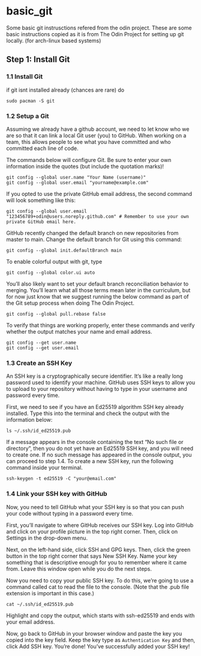 # basic_git
Some basic git instrusctions refered from the odin project.
These are some basic instructions copied as it is from The Odin Project for setting up git locally.
(for arch-linux based systems)
## Step 1: Install Git
### 1.1 Install Git
if git isnt installed already (chances are rare) do
```
sudo pacman -S git
```
### 1.2 Setup a Git
Assuming we already have a github account, we need to let know who we are so that it can link a local Git user (you) to GitHub. When working on a team, this allows people to see what you have committed and who committed each line of code.

The commands below will configure Git. Be sure to enter your own information inside the quotes (but include the quotation marks)!

```
git config --global user.name "Your Name (username)"
git config --global user.email "yourname@example.com"
```

If you opted to use the private GitHub email address, the second command will look something like this:

```
git config --global user.email "123456789+odin@users.noreply.github.com" # Remember to use your own private GitHub email here.
```
GitHub recently changed the default branch on new repositories from master to main. Change the default branch for Git using this command:

```
git config --global init.defaultBranch main
```
To enable colorful output with git, type

```
git config --global color.ui auto
```
You’ll also likely want to set your default branch reconciliation behavior to merging. You’ll learn what all those terms mean later in the curriculum, but for now just know that we suggest running the below command as part of the Git setup process when doing The Odin Project.

```
git config --global pull.rebase false
```
To verify that things are working properly, enter these commands and verify whether the output matches your name and email address.

```
git config --get user.name
git config --get user.email
```
### 1.3 Create an SSH Key
An SSH key is a cryptographically secure identifier. It’s like a really long password used to identify your machine. GitHub uses SSH keys to allow you to upload to your repository without having to type in your username and password every time.

First, we need to see if you have an Ed25519 algorithm SSH key already installed. Type this into the terminal and check the output with the information below:

```
ls ~/.ssh/id_ed25519.pub
```
If a message appears in the console containing the text “No such file or directory”, then you do not yet have an Ed25519 SSH key, and you will need to create one. If no such message has appeared in the console output, you can proceed to step 1.4.
To create a new SSH key, run the following command inside your terminal.

```
ssh-keygen -t ed25519 -C "your@email.com"
```
### 1.4 Link your SSH key with GitHub

Now, you need to tell GitHub what your SSH key is so that you can push your code without typing in a password every time.

First, you’ll navigate to where GitHub receives our SSH key. Log into GitHub and click on your profile picture in the top right corner. Then, click on Settings in the drop-down menu.

Next, on the left-hand side, click SSH and GPG keys. Then, click the green button in the top right corner that says New SSH Key. Name your key something that is descriptive enough for you to remember where it came from. Leave this window open while you do the next steps.

Now you need to copy your public SSH key. To do this, we’re going to use a command called cat to read the file to the console. (Note that the .pub file extension is important in this case.)

```
cat ~/.ssh/id_ed25519.pub
```
Highlight and copy the output, which starts with ssh-ed25519 and ends with your email address.

Now, go back to GitHub in your browser window and paste the key you copied into the key field. Keep the key type as `Authentication Key` and then, click Add SSH key. You’re done! You’ve successfully added your SSH key!






